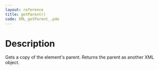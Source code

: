 ```yaml
---
layout: reference
title: getParent()
code: XML_getParent_.pde
---
```


# Description

Gets a copy of the element's parent.  Returns the parent as another XML object.

